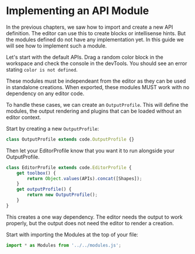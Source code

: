 # Implementing an API Module

In the previous chapters, we saw how to import and create a new API definition. The editor can use this to create blocks or intellisense hints.
But the modules defined do not have any implementation yet. In this guide we will see how to implement such a module.

Let's start with the default APIs. Drag a random color block in the workspace and check the console in the devTools. You should see an error stating `color is not defined`.

These modules must be independeant from the editor as they can be used in standalone creations. When exported, these modules MUST work with no dependency on any editor code.

To handle these cases, we can create an `OutputProfile`. This will define the modules, the output rendering and plugins that can be loaded without an editor context.

Start by creating a new `OutputProfile`:

```js
class OutputProfile extends code.OutputProfile {}
```

Then let your EditorProfile know that you want it to run alongside your OutputProfile.

```js
class EditorProfile extends code.EditorProfile {
    get toolbox() {
        return Object.values(APIs).concat([Shapes]);
    }
    get outputProfile() {
        return new OutputProfile();
    }
}
```
This creates a one way dependency. The editor needs the output to work properly, but the output does not need the editor to render a creation.

Start with importing the Modules at the top of your file:

```js
import * as Modules from '../../modules.js';
```
